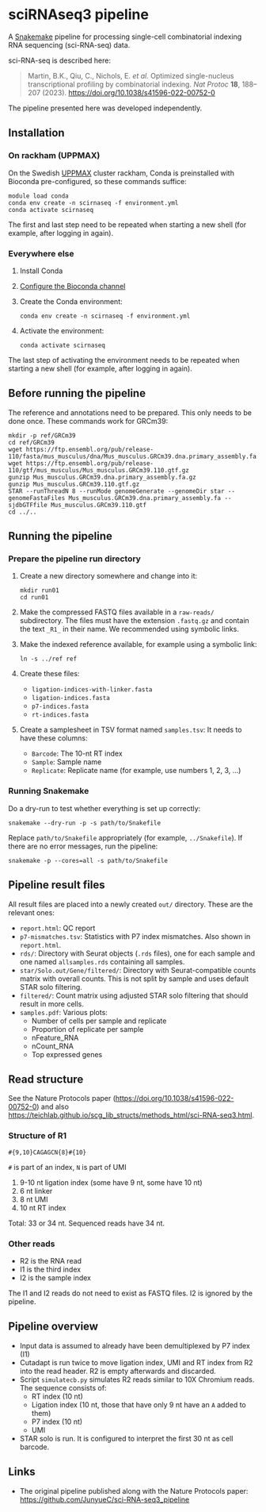 # sciRNAseq3 pipeline

A [Snakemake](https://snakemake.readthedocs.io/) pipeline for processing
single-cell combinatorial indexing RNA sequencing (sci-RNA-seq) data.

sci-RNA-seq is described here:

> Martin, B.K., Qiu, C., Nichols, E. *et al.*
> Optimized single-nucleus transcriptional profiling by combinatorial indexing.
> *Nat Protoc* **18**, 188–207 (2023).
> https://doi.org/10.1038/s41596-022-00752-0

The pipeline presented here was developed independently.


## Installation


### On rackham (UPPMAX)

On the Swedish [UPPMAX](https://www.uppmax.uu.se/) cluster rackham,
Conda is preinstalled with Bioconda pre-configured,
so these commands suffice:

    module load conda
    conda env create -n scirnaseq -f environment.yml
    conda activate scirnaseq

The first and last step need to be repeated when
starting a new shell (for example, after logging in again).


### Everywhere else

1. Install Conda
2. [Configure the Bioconda channel](http://bioconda.github.io/#usage)
3. Create the Conda environment:

       conda env create -n scirnaseq -f environment.yml

4. Activate the environment:

       conda activate scirnaseq

The last step of activating the environment needs to be repeated when
starting a new shell (for example, after logging in again).


## Before running the pipeline

The reference and annotations need to be prepared.
This only needs to be done once.
These commands work for GRCm39:

    mkdir -p ref/GRCm39
    cd ref/GRCm39
    wget https://ftp.ensembl.org/pub/release-110/fasta/mus_musculus/dna/Mus_musculus.GRCm39.dna.primary_assembly.fa.gz
    wget https://ftp.ensembl.org/pub/release-110/gtf/mus_musculus/Mus_musculus.GRCm39.110.gtf.gz
    gunzip Mus_musculus.GRCm39.dna.primary_assembly.fa.gz
    gunzip Mus_musculus.GRCm39.110.gtf.gz
    STAR --runThreadN 8 --runMode genomeGenerate --genomeDir star --genomeFastaFiles Mus_musculus.GRCm39.dna.primary_assembly.fa --sjdbGTFfile Mus_musculus.GRCm39.110.gtf
    cd ../..


## Running the pipeline

### Prepare the pipeline run directory

1. Create a new directory somewhere and change
   into it:

       mkdir run01
       cd run01

2. Make the compressed FASTQ files available in a `raw-reads/` subdirectory.
   The files must have the extension `.fastq.gz` and contain the text `_R1_`
   in their name. We recommended using symbolic links.
3. Make the indexed reference available, for example using a symbolic link:

       ln -s ../ref ref

4. Create these files:
   * `ligation-indices-with-linker.fasta`
   * `ligation-indices.fasta`
   * `p7-indices.fasta`
   * `rt-indices.fasta`

5. Create a samplesheet in TSV format named `samples.tsv`:
   It needs to have these columns:
   - `Barcode`: The 10-nt RT index
   - `Sample`: Sample name
   - `Replicate`: Replicate name (for example, use numbers 1, 2, 3, ...)


### Running Snakemake

Do a dry-run to test whether everything is set up correctly:

    snakemake --dry-run -p -s path/to/Snakefile

Replace `path/to/Snakefile` appropriately (for example, `../Snakefile`).
If there are no error messages, run the pipeline:

    snakemake -p --cores=all -s path/to/Snakefile


## Pipeline result files

All result files are placed into a newly created `out/` directory.
These are the relevant ones:

* `report.html`: QC report
* `p7-mismatches.tsv`: Statistics with P7 index mismatches.
  Also shown in `report.html`.
* `rds/`: Directory with Seurat objects (`.rds` files), one for each sample
  and one named ``allsamples.rds`` containing all samples.
* `star/Solo.out/Gene/filtered/`:
  Directory with Seurat-compatible counts matrix with overall counts.
  This is not split by sample and uses default STAR solo filtering.
* `filtered/`: Count matrix using adjusted STAR solo filtering that should
  result in more cells.
* `samples.pdf`: Various plots:
  - Number of cells per sample and replicate
  - Proportion of replicate per sample
  - nFeature_RNA
  - nCount_RNA
  - Top expressed genes


## Read structure

See the Nature Protocols paper (https://doi.org/10.1038/s41596-022-00752-0)
and also
https://teichlab.github.io/scg_lib_structs/methods_html/sci-RNA-seq3.html.


### Structure of R1

```
#{9,10}CAGAGCN{8}#{10}
```
`#` is part of an index, `N` is part of UMI

1. 9-10 nt ligation index (some have 9 nt, some have 10 nt)
2. 6 nt linker
3. 8 nt UMI
4. 10 nt RT index

Total: 33 or 34 nt. Sequenced reads have 34 nt.


### Other reads

- R2 is the RNA read
- I1 is the third index
- I2 is the sample index

The I1 and I2 reads do not need to exist as FASTQ files.
I2 is ignored by the pipeline.


## Pipeline overview

* Input data is assumed to already have been demultiplexed by P7 index (I1)
* Cutadapt is run twice to move ligation index, UMI and RT index from R2 into the read header. R2 is empty afterwards and discarded.
* Script `simulatecb.py` simulates R2 reads similar to 10X Chromium reads.
  The sequence consists of:
  - RT index (10 nt)
  - Ligation index (10 nt, those that have only 9 nt have an `A` added to them)
  - P7 index (10 nt)
  - UMI
* STAR solo is run. It is configured to interpret the first 30 nt as cell barcode.


## Links

* The original pipeline published along with the Nature Protocols paper:
  https://github.com/JunyueC/sci-RNA-seq3_pipeline
